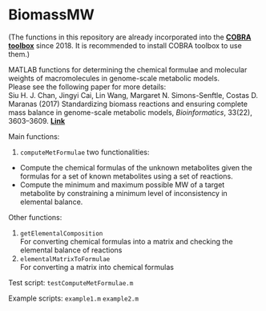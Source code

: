 # BiomassMW
(The functions in this repository are already incorporated into the **[COBRA toolbox](https://github.com/opencobra/cobratoolbox)** since 2018. It is recommended to install COBRA toolbox to use them.)

MATLAB functions for determining the chemical formulae and molecular weights of macromolecules in genome-scale metabolic models.  
Please see the following paper for more details:  
Siu H. J. Chan, Jingyi Cai, Lin Wang, Margaret N. Simons-Senftle, Costas D. Maranas (2017) Standardizing biomass reactions and ensuring complete mass balance in genome-scale metabolic models, *Bioinformatics*, 33(22), 3603–3609.
**[Link](https://doi.org/10.1093/bioinformatics/btx453)**

Main functions:  
1. `computeMetFormulae` two functionalities:  
- Compute the chemical formulas of the unknown metabolites given the formulas for a set of known metabolites using a set of reactions.
- Compute the minimum and maximum possible MW of a target metabolite by constraining a minimum level of inconsistency in elemental balance.

Other functions:  
1. `getElementalComposition`  
For converting chemical formulas into a matrix and checking the elemental balance of reactions  
2. `elementalMatrixToFormulae`  
For converting a matrix into chemical formulas  

Test script:
`testComputeMetFormulae.m`

Example scripts:
`example1.m`
`example2.m`
